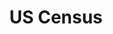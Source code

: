 ---
schema: default
title: US Census
description: US Census Bureau
logo: 'http://www.census.gov/main/responsive-header/images/census-logo.png'
github: 'https://github.com/uscensusbureau'
email: advocate@census.gov
---